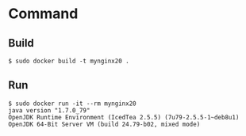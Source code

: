 Command
=======

Build
-----

```
$ sudo docker build -t mynginx20 .
```

Run
---

```
$ sudo docker run -it --rm mynginx20
java version "1.7.0_79"
OpenJDK Runtime Environment (IcedTea 2.5.5) (7u79-2.5.5-1~deb8u1)
OpenJDK 64-Bit Server VM (build 24.79-b02, mixed mode)
```
